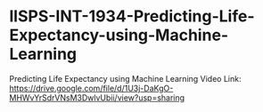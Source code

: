 # llSPS-INT-1934-Predicting-Life-Expectancy-using-Machine-Learning
Predicting Life Expectancy using Machine Learning
Video Link: https://drive.google.com/file/d/1U3j-DaKgO-MHWvYrSdrVNsM3DwlvUbii/view?usp=sharing
